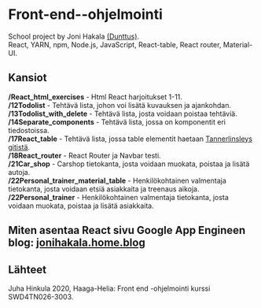# Front-end--ohjelmointi
School project by Joni Hakala [(Dunttus)](http://dunttus.com/). \
React, YARN, npm, Node.js, JavaScript, React-table, React router, Material-UI.

## Kansiot
**/React_html_exercises** - Html React harjoitukset 1-11.\
**/12Todolist** - Tehtävä lista, johon voi lisätä kuvauksen ja ajankohdan. \
**/13Todolist_with_delete** - Tehtävä lista, josta voidaan poistaa tehtäviä. \
**/14Separate_components** - Tehtävä lista, jossa on komponentit eri tiedostoissa. \
**/17React_table** - Tehtävä lista, jossa table elementit haetaan [Tannerlinsleys gitistä](https://github.com/tannerlinsley/react-table). \
**/18React_router** - React Router ja Navbar testi. \
**/21Car_shop** - Carshop tietokanta, josta voidaan muokata, poistaa ja lisätä autoja. \
**/22Personal_trainer_material_table** - Henkilökohtainen valmentaja tietokanta, josta voidaan etsiä asiakkaita ja treenaus aikoja.
**/22Personal_trainer** - Henkilökohtainen valmentaja tietokanta, josta voidaan muokata, poistaa ja lisätä asiakkaita.

## Miten asentaa React sivu Google App Engineen blog: [jonihakala.home.blog](https://jonihakala.home.blog/2020/05/11/deploying-react-site-as-paas/)

## Lähteet
Juha Hinkula 2020, Haaga-Helia: Front end -ohjelmointi kurssi SWD4TN026-3003.

